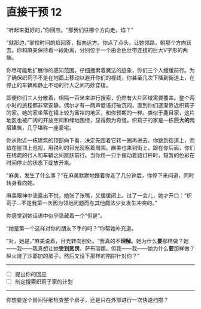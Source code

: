 # 直接干预 12

“听起来挺好的，”你回应。“那我们往哪个方向走，焰？”

“就那边，”掌控时间的焰回答，指向远方。你点了点头，让她领路，朝那个方向跃去。你和麻美保持着一段距离，分别位于一个由金色丝带连接的巨大V字形的两端。

你尽可能地扩展你的感知范围，仔细搜索着魔法的迹象，你们三个人缓缓前行。为了确保织莉子不是在地面上移动以避开你们的视线，你甚至几次下降到街道上，在停止的车辆和静止不动的行人之间巧妙穿梭。

即便你们三人分散着，相隔一百米来进行搜索，仍然有大片区域需要覆盖。整个两小时的旅程都非常安静，偶尔才有一两声低语打破沉闷，直到你们逐渐靠近织莉子的家。她的家坐落在镇上较为富裕的地区，和你预期的一样。类似于鹿目家，这片地区也被广阔的开放空间和绿地围绕，显得颇为奇怪。织莉子的家是一栋**巨大的**两层建筑，几乎堪称一座豪宅。

你从附近一栋建筑的顶部向下看，决定先围着它转一圈再进去。你跳到街道上，而焰在屋顶上巡视，用锐利的目光观察着周围。麻美也来到街上，跟在你后面，你们在稀疏的行人和车辆之间跳跃前行。当你用一只手摆动着路灯杆时，短暂的色彩在时间停止的状态下绽放开来。

“麻美，发生了什么事？”在麻美默默地跟着你走了几分钟后，你停下来问道，同时转身看向她。

麻美眼神中流露出不悦，她张了张嘴，又缓缓闭上。过了一会儿，她才开口：“织莉子...不是我第一次因为领地问题而与其他魔法少女发生冲突的。”

你感觉到她话语中似乎隐藏着一个“但是”。

“她是第一个这样对你的朋友下手的吗？”你帮她补充道。

“对，她是，”麻美说着，目光转向别处。“我真的不**理解**。她为什么**要**那样做？她——我——我真想让她**受到惩罚**，萨布丽娜。但我——我——她为什么**要**那样做？纵火烧了沙耶加的房子，然后又设下那样的陷阱针对你？”

---

- [ ] 提出你的回应
- [ ] 制定搜索织莉子家的计划

---

你想要逐个房间仔细检查整个房子，还是只在外部进行一次快速扫描？
